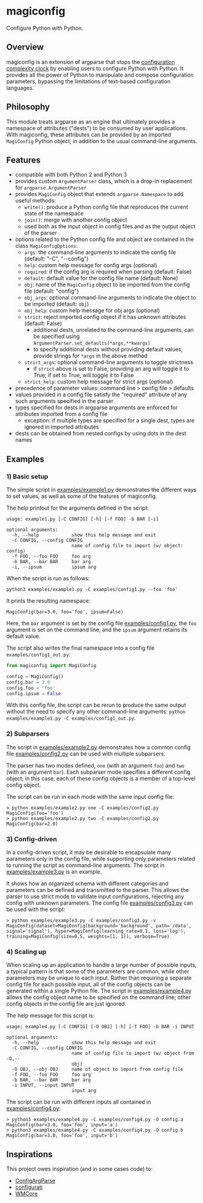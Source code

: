 # magiconfig

Configure Python with Python.

## Overview

magiconfig is an extension of argparse that stops the
[configuration complexity clock](https://mikehadlow.blogspot.com/2012/05/configuration-complexity-clock.html)
by enabling users to configure Python with Python.
It provides all the power of Python to manipulate and compose configuration parameters,
bypassing the limitations of text-based configuration languages.

## Philosophy

This module treats argparse as an engine that ultimately provides a namespace of attributes ("dests") to be consumed by user applications.
With magiconfig, these attributes can be provided by an imported `MagiConfig` Python object,
in addition to the usual command-line arguments.

## Features

* compatible with both Python 2 and Python 3
* provides custom `ArgumentParser` class, which is a drop-in replacement for `argparse.ArgumentParser`
* provides `MagiConfig` object that extends `argparse.Namespace` to add useful methods:
  * `write()`: produce a Python config file that reproduces the current state of the namespace
  * `join()`: merge with another config object
  * used both as the input object in config files and as the output object of the parser
* options related to the Python config file and object are contained in the class `MagiConfigOptions`:
  * `args`: the command-line arguments to indicate the config file (default: "-C", "--config")
  * `help`: custom help message for config args (optional)
  * `required`: if the config arg is required when parsing (default: False)
  * `default`: default value for the config file name (default: None)
  * `obj`: name of the `MagiConfig` object to be imported from the config file (default: "config")
  * `obj_args`: optional command-line arguments to indicate the object to be imported (default: `obj`)
  * `obj_help`: custom help message for obj args (optional)
  * `strict`: reject imported config object if it has unknown attributes (default: False)
    * additional dests, unrelated to the command-line arguments, can be specified using `ArgumentParser.set_defaults(*args,**kwargs)`
    * to specify additional dests without providing default values, provide strings for `*args` in the above method
  * `strict_args`: optional command-line arguments to toggle strictness
    * if `strict` above is set to False, providing an arg will toggle it to True; if set to True, will toggle it to False
  * `strict_help`: custom help message for strict args (optional)
* precedence of parameter values: command line > config file > defaults
* values provided in a config file satisfy the "required" attribute of any such arguments specified in the parser
* types specified for dests in argparse arguments are enforced for attributes imported from a config file
  * exception: if multiple types are specified for a single dest, types are ignored in imported attributes
* dests can be obtained from nested configs by using dots in the dest names

## Examples

### 1) Basic setup

The simple script in [examples/example1.py](./examples/example1.py)
demonstrates the different ways to set values, as well as some of the features of magiconfig.

The help printout for the arguments defined in the script:
```
usage: example1.py [-C CONFIG] [-h] [-f FOO] -b BAR [-i]

optional arguments:
  -h, --help            show this help message and exit
  -C CONFIG, --config CONFIG
                        name of config file to import (w/ object: config)
  -f FOO, --foo FOO     foo arg
  -b BAR, --bar BAR     bar arg
  -i, --ipsum           ipsum arg
```

When the script is run as follows:
```
python3 examples/example1.py -C examples/config1.py --foo 'foo'
```

It prints the resulting namespace:
```
MagiConfig(bar=3.0, foo='foo', ipsum=False)
```

Here, the `bar` argument is set by the config file [examples/config1.py](./examples/config1.py),
the `foo` argument is set on the command line, and the `ipsum` argument retains its default value.

The script also writes the final namespace into a config file `examples/config1_out.py`:
```python
from magiconfig import MagiConfig

config = MagiConfig()
config.bar = 3.0
config.foo = 'foo'
config.ipsum = False
```

With this config file, the script can be rerun to produce the same output without
the need to specify any other command-line arguments:
`python examples/example1.py -C examples/config1_out.py`.

### 2) Subparsers

The script in [examples/example2.py](./examples/example2.py)
demonstrates how a common config file [examples/config2.py](./examples/config2.py)
can be used with multiple subparsers.

The parser has two modes defined, `one` (with an argument `foo`)
and `two` (with an argument `bar`).
Each subparser mode specifies a different config object;
in this case, each of these config objects is a member of a top-level config object.

The script can be run in each mode with the same input config file:
```
> python examples/example2.py one -C examples/config2.py
MagiConfig(foo='foo')
> python examples/example2.py two -C examples/config2.py
MagiConfig(bar=2.0)
```

### 3) Config-driven

In a config-driven script, it may be desirable to encapsulate many parameters only in the config file,
while supporting only parameters related to running the script as command-line arguments.
The script in [examples/example3.py](./examples/example3.py) is an example.

It shows how an organized schema with different categories and parameters can be defined and transmitted to the parser.
This allows the parser to use strict mode to validate input configurations, rejecting any config with unknown parameters.
The config file [examples/config3.py](./examples/config3.py) can be used with the script:
```
> python examples/example3.py -C examples/config3.py -v
MagiConfig(dataset=MagiConfig(background='background', path='/data', signal='signal'), hyper=MagiConfig(learning_rate=0.1, loss='log'), training=MagiConfig(size=0.5, weights=[1, 1]), verbose=True)
```

### 4) Scaling up

When scaling up an application to handle a large number of possible inputs,
a typical pattern is that some of the parameters are common,
while other parameters may be unique to each input.
Rather than requiring a separate config file for each possible input,
all of the config objects can be generated within a single Python file.
The script in [examples/example4.py](./examples/example4.py)
allows the config object name to be specified on the command line;
other config objects in the config file are just ignored.

The help message for this script is:
```
usage: example4.py [-C CONFIG] [-O OBJ] [-h] [-f FOO] -b BAR -i INPUT

optional arguments:
  -h, --help            show this help message and exit
  -C CONFIG, --config CONFIG
                        name of config file to import (w/ object from -O,--
                        obj)
  -O OBJ, --obj OBJ     name of object to import from config file
  -f FOO, --foo FOO     foo arg
  -b BAR, --bar BAR     bar arg
  -i INPUT, --input INPUT
                        input arg
```

The script can be run with different inputs all contained in [examples/config4.py](./examples/config4.py):
```
> python3 examples/example4.py -C examples/config4.py -O config.a
MagiConfig(bar=3.0, foo='foo', input='a')
> python3 examples/example4.py -C examples/config4.py -O config.b
MagiConfig(bar=3.0, foo='foo', input='b')
```

## Inspirations

This project owes inspiration (and in some cases code) to:
* [ConfigArgParse](https://github.com/bw2/ConfigArgParse)
* [configurati](https://github.com/duckworthd/configurati)
* [WMCore](https://github.com/dmwm/WMCore)
